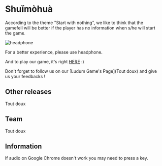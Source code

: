 # Shuǐmòhuà

According to the theme "Start with nothing", 
we like to think that the gamefell will be better 
if the player has no information when s/he will start the
game.

![headphone](https://findicons.com/files/icons/770/token_dark/128/headphones.png)

For a better experience, please use headphone.

And to play our game, it's right [HERE](https://ludum-rlyeh.github.io/LD45Nothing/LD45.html) :)

Don't forget to follow us on our [Ludum Game's Page](Tout doux) and give us your feedbacks !

## Other releases

Tout doux

## Team

Tout doux

## Information

If audio on Google Chrome doesn't work you may need to press a key.
